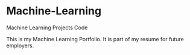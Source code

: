 # Machine-Learning
Machine Learning Projects Code 

This is my Machine Learning Portfolio.  It is part of my resume for future employers. 
